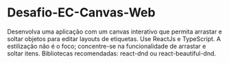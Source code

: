 # Desafio-EC-Canvas-Web
Desenvolva uma aplicação com um canvas interativo que permita arrastar e soltar objetos para editar layouts de etiquetas. Use ReactJs e TypeScript. A estilização não é o foco; concentre-se na funcionalidade de arrastar e soltar itens. Bibliotecas recomendadas: react-dnd ou react-beautiful-dnd.
